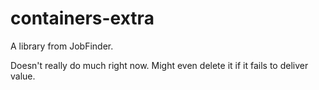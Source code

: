 # containers-extra

A library from JobFinder.

Doesn't really do much right now. Might even delete it if it fails to deliver value.
